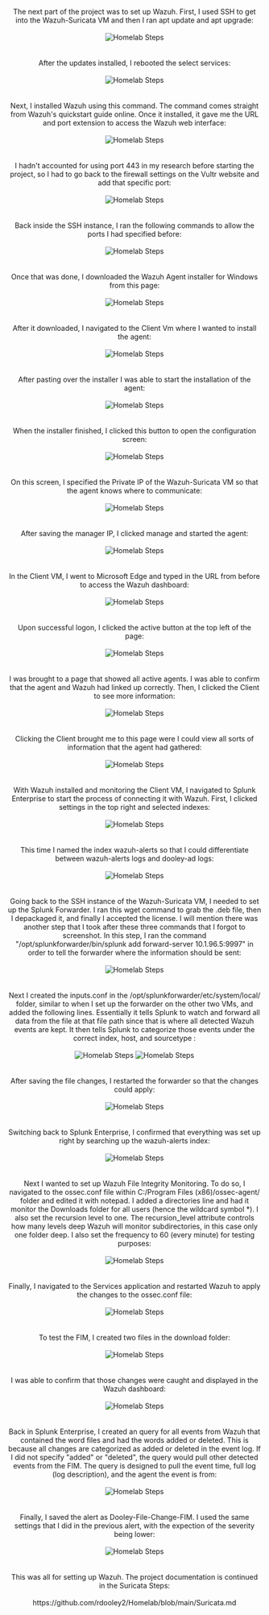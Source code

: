 <p align="center">
The next part of the project was to set up Wazuh. First, I used SSH to get into the Wazuh-Suricata VM and then I ran apt update and apt upgrade: <br/><br />
<img src="https://i.imgur.com/p6N5JsP.png" alt="Homelab Steps">
<br />
<br />
<br />
After the updates installed, I rebooted the select services: <br/><br />
<img src="https://i.imgur.com/UzGmLls.png" alt="Homelab Steps">
<br />
<br />
<br />
Next, I installed Wazuh using this command. The command comes straight from Wazuh's quickstart guide online. Once it installed, it gave me the URL and port extension to access the Wazuh web interface: <br/><br />
<img src="https://i.imgur.com/uw5HAY8.png" alt="Homelab Steps">
<br />
<br />
<br />
I hadn't accounted for using port 443 in my research before starting the project, so I had to go back to the firewall settings on the Vultr website and add that specific port: <br/><br />
<img src="https://i.imgur.com/L227nOF.png" alt="Homelab Steps">
<br />
<br />
<br />
Back inside the SSH instance, I ran the following commands to allow the ports I had specified before: <br/><br />
<img src="https://i.imgur.com/ZJwShL4.png" alt="Homelab Steps">
<br />
<br />
<br />
Once that was done, I downloaded the Wazuh Agent installer for Windows from this page: <br/><br />
<img src="https://i.imgur.com/ZjqTB1n.png" alt="Homelab Steps">
<br />
<br />
<br />
After it downloaded, I navigated to the Client Vm where I wanted to install the agent: <br/><br />
<img src="https://i.imgur.com/83GVdpg.png" alt="Homelab Steps">
<br />
<br />
<br />
After pasting over the installer I was able to start the installation of the agent: <br/><br />
<img src="https://i.imgur.com/cak7iGE.png" alt="Homelab Steps">
<br />
<br />
<br />
When the installer finished, I clicked this button to open the configuration screen: <br/><br />
<img src="https://i.imgur.com/ba2aeYi.png" alt="Homelab Steps">
<br />
<br />
<br />
On this screen, I specified the Private IP of the Wazuh-Suricata VM so that the agent knows where to communicate: <br/><br />
<img src="https://i.imgur.com/60qqnWk.png" alt="Homelab Steps">
<br />
<br />
<br />
After saving the manager IP, I clicked manage and started the agent: <br/><br />
<img src="https://i.imgur.com/xVbgdlC.png" alt="Homelab Steps">
<br />
<br />
<br />
In the Client VM, I went to Microsoft Edge and typed in the URL from before to access the Wazuh dashboard: <br/><br />
<img src="https://i.imgur.com/yplxyHr.png" alt="Homelab Steps">
<br />
<br />
<br />
Upon successful logon, I clicked the active button at the top left of the page: <br/><br />
<img src="https://i.imgur.com/SsjMqYo.png" alt="Homelab Steps">
<br />
<br />
<br />
I was brought to a page that showed all active agents. I was able to confirm that the agent and Wazuh had linked up correctly. Then, I clicked the Client to see more information: <br/><br />
<img src="https://i.imgur.com/32SMC1U.png" alt="Homelab Steps">
<br />
<br />
<br />
Clicking the Client brought me to this page were I could view all sorts of information that the agent had gathered: <br/><br />
<img src="https://i.imgur.com/LwepKoX.png" alt="Homelab Steps">
<br />
<br />
<br />
With Wazuh installed and monitoring the Client VM, I navigated to Splunk Enterprise to start the process of connecting it with Wazuh. First, I clicked settings in the top right and selected indexes: <br/><br />
<img src="https://i.imgur.com/pTZiQ2T.png" alt="Homelab Steps">
<br />
<br />
<br />
This time I named the index wazuh-alerts so that I could differentiate between wazuh-alerts logs and dooley-ad logs: <br/><br />
<img src="https://i.imgur.com/WtFD3K5.png" alt="Homelab Steps">
<br />
<br />
<br />
Going back to the SSH instance of the Wazuh-Suricata VM, I needed to set up the Splunk Forwarder. I ran this wget command to grab the .deb file, then I depackaged it, and finally I accepted the license. I will mention there was another step that I took after these three commands that I forgot to screenshot. In this step, I ran the command "/opt/splunkforwarder/bin/splunk add forward-server 10.1.96.5:9997" in order to tell the forwarder where the information should be sent: <br/><br />
<img src="https://i.imgur.com/idnXD8L.png" alt="Homelab Steps">
<br />
<br />
<br />
Next I created the inputs.conf in the /opt/splunkforwarder/etc/system/local/ folder, similar to when I set up the forwarder on the other two VMs, and added the following lines. Essentially it tells Splunk to watch and forward all data from the file at that file path since that is where all detected Wazuh events are kept. It then tells Splunk to categorize those events under the correct index, host, and sourcetype : <br/><br />
<img src="https://i.imgur.com/lrX8Gsm.png" alt="Homelab Steps">
<img src="https://i.imgur.com/SYrC3Dq.png" alt="Homelab Steps">
<br />
<br />
<br />
After saving the file changes, I restarted the forwarder so that the changes could apply: <br/><br />
<img src="https://i.imgur.com/qPAiUbM.png" alt="Homelab Steps">
<br />
<br />
<br />
Switching back to Splunk Enterprise, I confirmed that everything was set up right by searching up the wazuh-alerts index: <br/><br />
<img src="https://i.imgur.com/WVohj3O.png" alt="Homelab Steps">
<br />
<br />
<br />
Next I wanted to set up Wazuh File Integrity Monitoring. To do so, I navigated to the ossec.conf file within C:/Program Files (x86)/ossec-agent/ folder and edited it with notepad. I added a directories line and had it monitor the Downloads folder for all users (hence the wildcard symbol *). I also set the recursion level to one. The recursion_level attribute controls how many levels deep Wazuh will monitor subdirectories, in this case only one folder deep. I also set the frequency to 60 (every minute) for testing purposes: <br/><br />
<img src="https://i.imgur.com/psy5ofG.png" alt="Homelab Steps">
<br />
<br />
<br />
Finally, I navigated to the Services application and restarted Wazuh to apply the changes to the ossec.conf file: <br/><br />
<img src="https://i.imgur.com/ohexJPs.png" alt="Homelab Steps">
<br />
<br />
<br />
To test the FIM, I created two files in the download folder: <br/><br />
<img src="https://i.imgur.com/4UpbfLl.png" alt="Homelab Steps">
<br />
<br />
<br />
I was able to confirm that those changes were caught and displayed in the Wazuh dashboard: <br/><br />
<img src="https://i.imgur.com/Y9Ofhyp.png" alt="Homelab Steps">
<br />
<br />
<br />
Back in Splunk Enterprise, I created an query for all events from Wazuh that contained the word files and had the words added or deleted. This is because all changes are categorized as added or deleted in the event log. If I did not specify "added" or "deleted", the query would pull other detected events from the FIM. The query is designed to pull the event time, full log (log description), and the agent the event is from: <br/><br />
<img src="https://i.imgur.com/P3cKIQa.png" alt="Homelab Steps">
<br />
<br />
<br />
Finally, I saved the alert as Dooley-File-Change-FIM. I used the same settings that I did in the previous alert, with the expection of the severity being lower: <br/><br />
<img src="https://i.imgur.com/LScyTY0.png" alt="Homelab Steps">
<br />
<br />
<br />
This was all for setting up Wazuh. The project documentation is continued in the Suricata Steps: <br/><br />
https://github.com/rdooley2/Homelab/blob/main/Suricata.md
